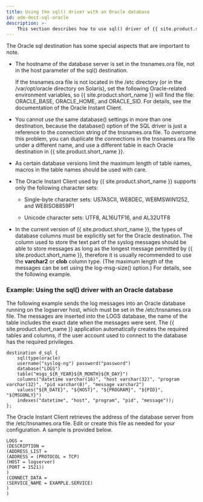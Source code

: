 ```yaml
---
title: Using the sql() driver with an Oracle database
id: adm-dest-sql-oracle
description: >-
	This section describes how to use sql() driver of {{ site.product.short_name }} with an Oracle database.
---
```


The Oracle sql destination has some special aspects that are important
to note.

- The hostname of the database server is set in the tnsnames.ora file,
    not in the host parameter of the sql() destination.

    If the tnsnames.ora file is not located in the /etc directory (or in
    the /var/opt/oracle directory on Solaris), set the following
    Oracle-related environment variables, so {{ site.product.short_name }} will find the
    file: ORACLE_BASE, ORACLE_HOME, and ORACLE_SID. For details, see
    the documentation of the Oracle Instant Client.

- You cannot use the same database() settings in more than one
    destination, because the database() option of the SQL driver is just
    a reference to the connection string of the tnsnames.ora file. To
    overcome this problem, you can duplicate the connections in the
    tnsnames.ora file under a different name, and use a different table
    in each Oracle destination in {{ site.product.short_name }}.

- As certain database versions limit the maximum length of table
    names, macros in the table names should be used with care.

- The Oracle Instant Client used by {{ site.product.short_name }} supports only the
    following character sets:

  - Single-byte character sets: US7ASCII, WE8DEC, WE8MSWIN1252, and
        WE8ISO8859P1

  - Unicode character sets: UTF8, AL16UTF16, and AL32UTF8

- In the current version of {{ site.product.short_name }}, the types of database
    columns must be explicitly set for the Oracle destination. The
    column used to store the text part of the syslog messages should be
    able to store messages as long as the longest message permitted by
    {{ site.product.short_name }}, therefore it is usually recommended to use the
    **varchar2** or **clob** column type. (The maximum length of the
    messages can be set using the log-msg-size() option.) For details,
    see the following example.

### Example: Using the sql() driver with an Oracle database

The following example sends the log messages into an Oracle database
running on the logserver host, which must be set in the
/etc/tnsnames.ora file. The messages are inserted into the LOGS
database, the name of the table includes the exact date when the
messages were sent. The {{ site.product.short_name }} application automatically creates the
required tables and columns, if the user account used to connect to the
database has the required privileges.

```config
destination d_sql {
    sql(type(oracle)
    username("syslog-ng") password("password")
    database("LOGS")
    table("msgs_${R_YEAR}${R_MONTH}${R_DAY}")
    columns("datetime varchar(16)", "host varchar(32)", "program varchar(32)", "pid varchar(8)", "message varchar2")
    values("${R_DATE}", "${HOST}", "${PROGRAM}", "${PID}", "${MSGONLY}")
    indexes("datetime", "host", "program", "pid", "message"));
};
```

The Oracle Instant Client retrieves the address of the database server
from the /etc/tnsnames.ora file. Edit or create this file as needed for
your configuration. A sample is provided below.

```config
LOGS =
(DESCRIPTION =
(ADDRESS_LIST =
(ADDRESS = (PROTOCOL = TCP)
(HOST = logserver)
(PORT = 1521))
)
(CONNECT_DATA =
(SERVICE_NAME = EXAMPLE.SERVICE)
)
)
```

